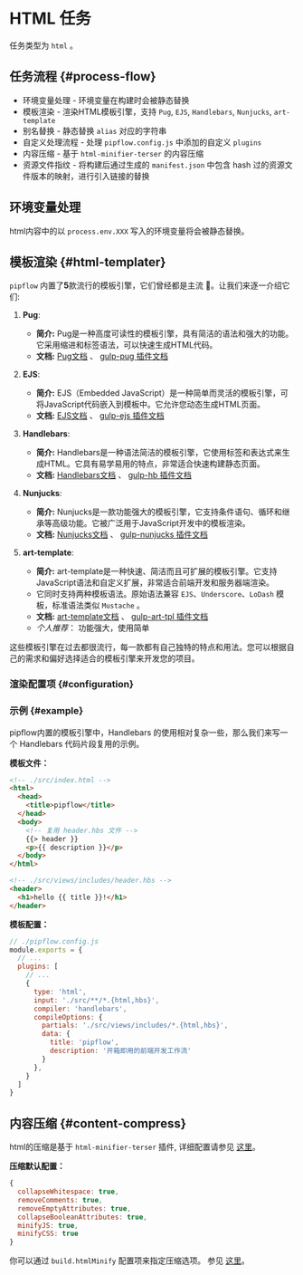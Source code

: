 # HTML 任务

任务类型为 `html` 。


## 任务流程 {#process-flow}

- 环境变量处理 - 环境变量在构建时会被静态替换
- 模板渲染 - 渲染HTML模板引擎，支持 `Pug`, `EJS`, `Handlebars`, `Nunjucks`, `art-template`
- 别名替换 - 静态替换 `alias` 对应的字符串
- 自定义处理流程 - 处理 `pipflow.config.js` 中添加的自定义 `plugins`
- 内容压缩 - 基于 `html-minifier-terser` 的内容压缩
- 资源文件指纹 - 将构建后通过生成的 `manifest.json` 中包含 hash 过的资源文件版本的映射，进行引入链接的替换


## 环境变量处理

html内容中的以 `process.env.XXX` 写入的环境变量将会被静态替换。


## 模板渲染 {#html-templater}

`pipflow` 内置了**5**款流行的模板引擎，它们曾经都是主流 🤪。让我们来逐一介绍它们:

1. **Pug**:
   - **简介:** Pug是一种高度可读性的模板引擎，具有简洁的语法和强大的功能。它采用缩进和标签语法，可以快速生成HTML代码。
   - **文档:** [Pug文档](https://pugjs.org/api/getting-started.html) 、 [gulp-pug 插件文档](https://www.npmjs.com/package/gulp-pug)

2. **EJS**:
   - **简介:** EJS（Embedded JavaScript）是一种简单而灵活的模板引擎，可将JavaScript代码嵌入到模板中。它允许您动态生成HTML页面。
   - **文档:** [EJS文档](https://ejs.co/) 、 [gulp-ejs 插件文档](https://www.npmjs.com/package/gulp-ejs)

3. **Handlebars**:
   - **简介:** Handlebars是一种语法简洁的模板引擎，它使用标签和表达式来生成HTML。它具有易学易用的特点，非常适合快速构建静态页面。
   - **文档:** [Handlebars文档](https://handlebarsjs.com/guide/) 、 [gulp-hb 插件文档](https://www.npmjs.com/package/gulp-hb)

4. **Nunjucks**:
   - **简介:** Nunjucks是一款功能强大的模板引擎，它支持条件语句、循环和继承等高级功能。它被广泛用于JavaScript开发中的模板渲染。
   - **文档:** [Nunjucks文档](https://mozilla.github.io/nunjucks/) 、 [gulp-nunjucks 插件文档](https://www.npmjs.com/package/gulp-nunjucks)

5. **art-template**:
   - **简介:** art-template是一种快速、简洁而且可扩展的模板引擎。它支持JavaScript语法和自定义扩展，非常适合前端开发和服务器端渲染。
   - 它同时支持两种模板语法。原始语法兼容 `EJS`、`Underscore`、`LoDash` 模板，标准语法类似 `Mustache` 。
   - **文档:** [art-template文档](https://aui.github.io/art-template/) 、 [gulp-art-tpl 插件文档](https://www.npmjs.com/package/gulp-art-tpl)
   - *个人推荐*： 功能强大，使用简单

这些模板引擎在过去都很流行，每一款都有自己独特的特点和用法。您可以根据自己的需求和偏好选择适合的模板引擎来开发您的项目。


### 渲染配置项 {#configuration}



### 示例 {#example}

pipflow内置的模板引擎中，Handlebars 的使用相对复杂一些，那么我们来写一个 Handlebars 代码片段复用的示例。

**模板文件：**
```html
<!-- ./src/index.html -->
<html>
  <head>
    <title>pipflow</title>
  </head>
  <body>
    <!-- 复用 header.hbs 文件 -->
    {{> header }}
    <p>{{ description }}</p>
  </body>
</html>

<!-- ./src/views/includes/header.hbs -->
<header>
  <h1>hello {{ title }}!</h1>
</header>
```

**模板配置：**
```js
// ./pipflow.config.js
module.exports = {
  // ...
  plugins: [
    // ...
    {
      type: 'html',
      input: './src/**/*.{html,hbs}',
      compiler: 'handlebars',
      compileOptions: {
        partials: './src/views/includes/*.{html,hbs}',
        data: {
          title: 'pipflow',
          description: '开箱即用的前端开发工作流'
        }
      },
    }
  ]
}
```


## 内容压缩 {#content-compress}

html的压缩是基于 `html-minifier-terser` 插件, 详细配置请参见 [这里](https://terser.org/html-minifier-terser/)。

**压缩默认配置：**
```js
{
  collapseWhitespace: true,
  removeComments: true,
  removeEmptyAttributes: true,
  collapseBooleanAttributes: true,
  minifyJS: true,
  minifyCSS: true
}
```

你可以通过 `build.htmlMinify` 配置项来指定压缩选项。 参见 [这里](../config/build-options.md#build-htmlminify)。

